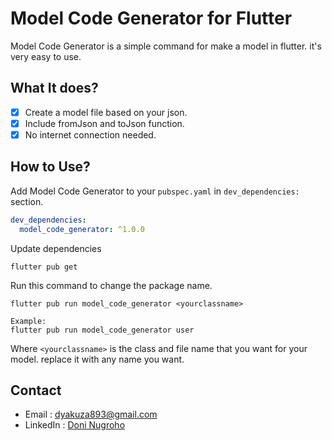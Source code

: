 # Model Code Generator for Flutter

Model Code Generator is a simple command for make a model in flutter. it's very easy to use.

## What It does?

- [x] Create a model file based on your json.
- [x] Include fromJson and toJson function.
- [x] No internet connection needed.

## How to Use?

Add Model Code Generator to your `pubspec.yaml` in `dev_dependencies:` section.

```yaml
dev_dependencies:
  model_code_generator: ^1.0.0
```

Update dependencies

```
flutter pub get
```

Run this command to change the package name.

```
flutter pub run model_code_generator <yourclassname>

Example:
flutter pub run model_code_generator user
```

Where `<yourclassname>` is the class and file name that you want for your model. replace it with any name you want.

## Contact

- Email : [dyakuza893@gmail.com](mailto:dyakuza893@gmail.com)
- LinkedIn : [Doni Nugroho](https://www.linkedin.com/in/doni-satrio-nugroho)
